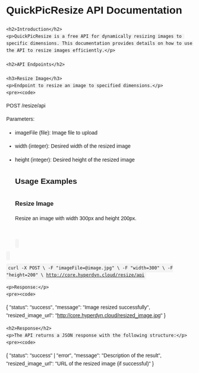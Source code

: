 <!DOCTYPE html>
<html lang="en">
<head>
    <meta charset="UTF-8">
    <meta name="viewport" content="width=device-width, initial-scale=1.0">
    <title>QuickPicResize API Documentation</title>
    <style>
        body {
            font-family: Arial, sans-serif;
            margin: 20px;
            padding: 0;
            line-height: 1.6;
        }
        h1, h2, h3 {
            margin-top: 30px;
        }
        code {
            font-family: Consolas, monospace;
            background-color: #f4f4f4;
            padding: 5px;
            border-radius: 3px;
        }
    </style>
</head>
<body>
    <h1>QuickPicResize API Documentation</h1>

    <h2>Introduction</h2>
    <p>QuickPicResize is a free API for dynamically resizing images to specific dimensions. This documentation provides details on how to use the API to resize images efficiently.</p>

    <h2>API Endpoints</h2>

    <h3>Resize Image</h3>
    <p>Endpoint to resize an image to specified dimensions.</p>
    <pre><code>
POST /resize/api

Parameters:
- imageFile (file): Image file to upload
- width (integer): Desired width of the resized image
- height (integer): Desired height of the resized image
    </code></pre>

    <h2>Usage Examples</h2>

    <h3>Resize Image</h3>
    <p>Resize an image with width 300px and height 200px.</p>
    <pre><code>
curl -X POST \\
  -F "imageFile=@image.jpg" \\
  -F "width=300" \\
  -F "height=200" \\
  http://core.hyperdyn.cloud/resize/api
    </code></pre>

    <p>Response:</p>
    <pre><code>
{
  "status": "success",
  "message": "Image resized successfully",
  "resized_image_url": "http://core.hyperdyn.cloud/resized_image.jpg"
}
    </code></pre>

    <h2>Response</h2>
    <p>The API returns a JSON response with the following structure:</p>
    <pre><code>
{
  "status": "success" | "error",
  "message": "Description of the result",
  "resized_image_url": "URL of the resized image (if successful)"
}
    </code></pre>

</body>
</html>
